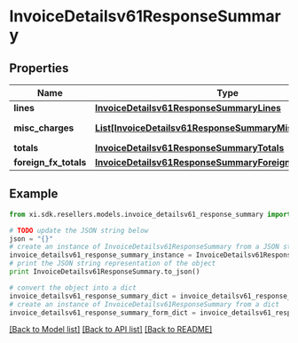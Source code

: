 # InvoiceDetailsv61ResponseSummary


## Properties

Name | Type | Description | Notes
------------ | ------------- | ------------- | -------------
**lines** | [**InvoiceDetailsv61ResponseSummaryLines**](InvoiceDetailsv61ResponseSummaryLines.md) |  | [optional] 
**misc_charges** | [**List[InvoiceDetailsv61ResponseSummaryMiscChargesInner]**](InvoiceDetailsv61ResponseSummaryMiscChargesInner.md) | Miscellaneous charges. | [optional] 
**totals** | [**InvoiceDetailsv61ResponseSummaryTotals**](InvoiceDetailsv61ResponseSummaryTotals.md) |  | [optional] 
**foreign_fx_totals** | [**InvoiceDetailsv61ResponseSummaryForeignFxTotals**](InvoiceDetailsv61ResponseSummaryForeignFxTotals.md) |  | [optional] 

## Example

```python
from xi.sdk.resellers.models.invoice_detailsv61_response_summary import InvoiceDetailsv61ResponseSummary

# TODO update the JSON string below
json = "{}"
# create an instance of InvoiceDetailsv61ResponseSummary from a JSON string
invoice_detailsv61_response_summary_instance = InvoiceDetailsv61ResponseSummary.from_json(json)
# print the JSON string representation of the object
print InvoiceDetailsv61ResponseSummary.to_json()

# convert the object into a dict
invoice_detailsv61_response_summary_dict = invoice_detailsv61_response_summary_instance.to_dict()
# create an instance of InvoiceDetailsv61ResponseSummary from a dict
invoice_detailsv61_response_summary_form_dict = invoice_detailsv61_response_summary.from_dict(invoice_detailsv61_response_summary_dict)
```
[[Back to Model list]](../README.md#documentation-for-models) [[Back to API list]](../README.md#documentation-for-api-endpoints) [[Back to README]](../README.md)


